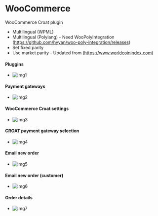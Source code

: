 # WooCommerce
WooCommerce Croat plugin

* Multilingual (WPML)
* Multilingual (Polylang) - Need WooPolyIntegration (https://github.com/hyyan/woo-poly-integration/releases)
* Set fixed parity
* Use market parity - Updated from (https://www.worldcoinindex.com)

#### Pluggins 
* ![img1](http://i.imgur.com/ag1V0gb.png)

#### Payment gateways
* ![img2](http://i.imgur.com/G3pWFqs.png)

#### WooCommerce Croat settings 
* ![img3](http://i.imgur.com/iTB0uPR.png)

#### CROAT payment gateway selection
* ![img4](http://i.imgur.com/bNtZVRQ.png)  

#### Email new order
* ![img5](http://i.imgur.com/oHOvkCX.png)

#### Email new order (customer)
* ![img6](http://i.imgur.com/AGHvZTl.png)

#### Order details
* ![img7](http://i.imgur.com/h3xmsN8.png) 
